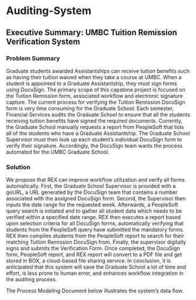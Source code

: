 # Auditing-System
<h2>Executive Summary: UMBC Tuition Remission Verification System</h2>

<h3>Problem Summary</h3>

<p>Graduate students awarded Assistantships can receive tuition benefits such as having their tuition waived when they take a course at UMBC. When a student is appointed to a Graduate Assistantship, they must sign forms using DocuSign. The primary scope of this capstone project is focused on the Tuition Remission form, associated workflow and electronic signature capture.
The current process for verifying the Tuition Remission DocuSign form is very time consuming for the Graduate School. Each semester, Financial Services audits the Graduate School to ensure that all the students receiving tuition benefits have signed the required documents. Currently, the Graduate School manually requests a report from PeopleSoft that lists all of the students who have a Graduate Assistantship. The Graduate School Supervisor must then look up each student’s individual DocuSign form to verify their signature. Accordingly, the DocuSign team wants the process automated for the UMBC Graduate School.</p>

<h3>Solution</h3>

<p>We propose that REX can improve workflow utilization and verify all forms automatically. First, the Graduate School Supervisor is provided with a goURL, a URL generated by the DocuSign team that contains a number associated with the assigned DocuSign form. Second, the Supervisor then inputs the date range for the requested week. Afterwards, a PeopleSoft query search is initiated and to gather all student data which needs to be verified within a specified date range. REX then executes a report based upon selection criteria for all DocuSign forms, automatically verifying that students from the PeopleSoft query have submitted the mandatory forms. REX then compiles students from the PeopleSoft report to search for their matching Tuition Remission DocuSign from. Finally, the supervisor digitally signs and submits the Verification Form. Once completed, the DocuSign form, PeopleSoft report, and REX report will convert to a PDF file and get stored in BOX, a cloud-based file sharing service. In conclusion, it is anticipated that this system will save the Graduate School a lot of time and effort, is less prone to human error, and enhances workflow integration in the auditing process.</p>
<p>The Process Modeling Document below illustrates the system’s data flow. </p>
